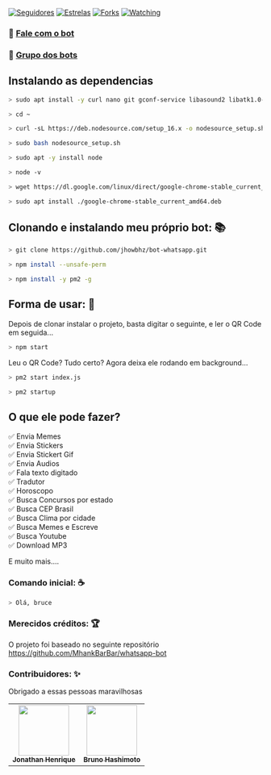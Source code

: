 
<p align="left">
<a href="https://github.com/jhowbhz/followers"><img title="Seguidores" src="https://img.shields.io/github/followers/jhowbhz?color=blue&style=flat-square"></a>
<a href="https://github.com/jhowbhz/bot-whatsapp/stargazers/"><img title="Estrelas" src="https://img.shields.io/github/stars/jhowbhz/bot-whatsapp?color=green&style=flat-square"></a>
<a href="https://github.com/jhowbhz/bot-whatsapp/network/members"><img title="Forks" src="https://img.shields.io/github/forks/jhowbhz/bot-whatsapp?color=green&style=flat-square"></a>
<a href="https://github.com/jhowbhz/bot-whatsapp/watchers"><img title="Watching" src="https://img.shields.io/github/watchers/jhowbhz/bot-whatsapp?label=Watchers&color=green&style=flat-square"></a>
</p>

### 🤖 <a href="https://wa.me/+8616238650161">Fale com o bot</a> <br />
### 👥 <a href="https://chat.whatsapp.com/CETtCOiMt1FA9xMX3YpWMt">Grupo dos bots</a>

## Instalando as dependencias 

```bash
> sudo apt install -y curl nano git gconf-service libasound2 libatk1.0-0 libc6 libcairo2 libcups2 libdbus-1-3 libexpat1 libfontconfig1 libgcc1 libgconf-2-4 libgdk-pixbuf2.0-0 libglib2.0-0 libgtk-3-0 libnspr4 libpango-1.0-0 libpangocairo-1.0-0 libstdc++6 libx11-6 libx11-xcb1 libxcb1 libxcomposite1 libxcursor1 libxdamage1 libxext6 libxfixes3 libxi6 libxrandr2 libxrender1 libxss1 libxtst6 ca-certificates fonts-liberation libappindicator1 libnss3 lsb-release xdg-utils wget build-essential apt-transport-https libgbm-dev
```

```bash
> cd ~
```

```bash
> curl -sL https://deb.nodesource.com/setup_16.x -o nodesource_setup.sh
```

```bash
> sudo bash nodesource_setup.sh
```

```bash
> sudo apt -y install node
```

```bash
> node -v
```

```bash
> wget https://dl.google.com/linux/direct/google-chrome-stable_current_amd64.deb
```

```bash
> sudo apt install ./google-chrome-stable_current_amd64.deb
```

## Clonando e instalando meu próprio bot: 📚

```bash
> git clone https://github.com/jhowbhz/bot-whatsapp.git
```

```bash
> npm install --unsafe-perm
```

```bash
> npm install -y pm2 -g
```

## Forma de usar: 💫
Depois de clonar instalar o projeto, basta digitar o seguinte, e ler o QR Code em seguida... 

```bash
> npm start
```

Leu o QR Code? Tudo certo? Agora deixa ele rodando em background...

```bash
> pm2 start index.js
```

```bash
> pm2 startup
```

## O que ele pode fazer?
✅ Envia Memes<br />
✅ Envia Stickers<br />
✅ Envia Stickert Gif<br />
✅ Envia Audios<br />
✅ Fala texto digitado<br />
✅ Tradutor<br />
✅ Horoscopo <br />
✅ Busca Concursos por estado <br />
✅ Busca CEP Brasil<br />
✅ Busca Clima por cidade<br />
✅ Busca Memes e Escreve<br />
✅ Busca Youtube<br />
✅ Download MP3<br />

E muito mais....

### Comando inicial: ☕

```bash
> Olá, bruce
```
### Merecidos créditos: 🏆

O projeto foi baseado no seguinte repositório https://github.com/MhankBarBar/whatsapp-bot

### Contribuidores: ✨

Obrigado a essas pessoas maravilhosas
<table>
  <tr>
    <td align="center"><a href="https://github.com/jhowbhz"><img src="https://avatars.githubusercontent.com/u/31408451?v=4?s=100" width="100px;" alt=""/><br /><sub><b>Jonathan Henrique</b></sub></a><br />
    </td>
    <td align="center"><a href="https://github.com/bruno-hashimoto"><img src="https://avatars.githubusercontent.com/u/15908424?v=4?s=100" width="100px;" alt=""/><br /><sub><b>Bruno Hashimoto</b></sub></a><br />
    </td>
  </tr>
</table>

